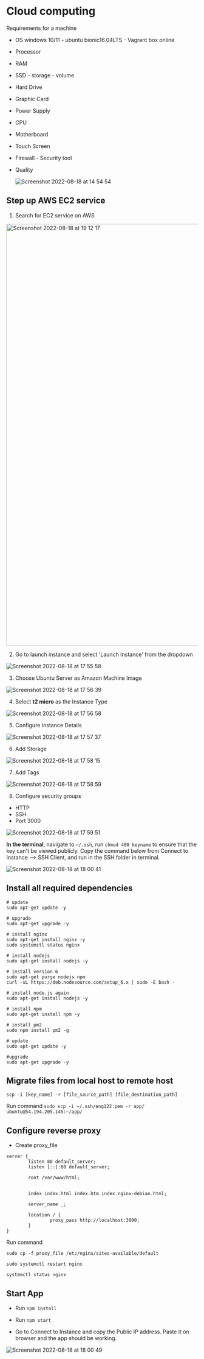 # Cloud computing

Requirements for a machine

- OS windows 10/11 - ubuntu bionic16.04LTS - Vagrant box online
- Processor
- RAM
- SSD - storage - volume
- Hard Drive
- Graphic Card
- Power Supply
- CPU
- Motherboard
- Touch Screen
- Firewall - Security tool
- Quality

  ![Screenshot 2022-08-18 at 14 54 54](https://user-images.githubusercontent.com/102330725/185412693-c6258b14-15be-4082-9943-eeade718f781.png)


## Step up AWS EC2 service

1. Search for EC2 service on AWS

<img width="1108" alt="Screenshot 2022-08-18 at 19 12 17" src="https://user-images.githubusercontent.com/102330725/185465681-ca09715b-2782-4624-81d0-4a822b4d6475.png">

2. Go to launch instance and select 'Launch Instance' from the dropdown

![Screenshot 2022-08-18 at 17 55 58](https://user-images.githubusercontent.com/102330725/185465923-6fb8eb58-40ad-417b-ad41-ae37387a6243.png)

3. Choose Ubuntu Server as Amazon Machine Image

![Screenshot 2022-08-18 at 17 56 39](https://user-images.githubusercontent.com/102330725/185466424-c1df9521-dc9f-4568-a569-0053dad10969.png)

4. Select **t2 micro** as the Instance Type

![Screenshot 2022-08-18 at 17 56 58](https://user-images.githubusercontent.com/102330725/185466552-4c6097a3-0d2c-44bb-80fd-e238b8bb244c.png)

5. Configure Instance Details

![Screenshot 2022-08-18 at 17 57 37](https://user-images.githubusercontent.com/102330725/185472465-e7ddbe1a-c69d-4c3a-8223-323f6ef57d1c.png)

6. Add Storage

![Screenshot 2022-08-18 at 17 58 15](https://user-images.githubusercontent.com/102330725/185472573-9e7a435d-1f5b-48ac-b186-88c06d6d78a9.png)

7. Add Tags

![Screenshot 2022-08-18 at 17 58 59](https://user-images.githubusercontent.com/102330725/185472674-fea0cc45-2692-4108-8b90-87e9d26d7119.png)

8. Configure security groups
- HTTP
- SSH
- Port 3000

![Screenshot 2022-08-18 at 17 59 51](https://user-images.githubusercontent.com/102330725/185473103-0a2adf14-6712-447d-844d-d4612e01f190.png)

**In the terminal**, navigate to `~/.ssh`, run `chmod 400 keyname` to ensure that the key can't be viewed publicly. 
Copy the command below from Connect to Instance --> SSH Client, and run in the SSH folder in terminal.

![Screenshot 2022-08-18 at 18 00 41](https://user-images.githubusercontent.com/102330725/185477425-77a95fe3-c51e-4a3f-b795-e71c207eb320.png)

## Install all required dependencies

```
# update
sudo apt-get update -y

# upgrade
sudo apt-get upgrade -y

# install nginx
sudo apt-get install nginx -y
sudo systemctl status nginx

# install nodejs
sudo apt-get install nodejs -y

# install version 6
sudo apt-get purge nodejs npm
curl -sL https://deb.nodesource.com/setup_6.x | sudo -E bash -

# install node.js again
sudo apt-get install nodejs -y

# install npm
sudo apt-get install npm -y

# install pm2
sudo npm install pm2 -g

# update
sudo apt-get update -y

#upgrade
sudo apt-get upgrade -y

```
## Migrate files from local host to remote host

`scp -i [key_name] -r [file_source_path] [file_destination_path]`

Run command `sudo scp -i ~/.ssh/eng122.pem -r app/ ubuntu@54.194.205.145:~/app/`

## Configure reverse proxy

- Create proxy_file

```
server {
        listen 80 default_server;
        listen [::]:80 default_server;

        root /var/www/html;

       
        index index.html index.htm index.nginx-debian.html;

        server_name _;

        location / {
                proxy_pass http://localhost:3000;
        }
}
```
Run command

`sudo cp -f proxy_file /etc/nginx/sites-available/default`

`sudo systemctl restart nginx`

`systemctl status nginx`

## Start App

- Run `npm install`
- Run `npm start`

- Go to Connect to Instance and copy the Public IP address. Paste it on browser and the app should be working.

![Screenshot 2022-08-18 at 18 00 49](https://user-images.githubusercontent.com/102330725/185482425-b269ba7a-7670-4021-b94e-38499100220e.png)





